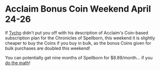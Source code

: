 # Acclaim Bonus Coin Weekend April 24-26

If [Tycho](http://westkarana.com/index.php/2009/04/24/web-log-424-friday-is-free-day-edition/comment-page-1/#comment-13592) didn't put you off with his description of Acclaim's Coin-based subscription plan for the Chronicles of Spellborn, this weekend it is slightly cheaper to buy the Coins if you buy in bulk, as the bonus Coins given for bulk purchases are doubled this weekend!

You can potentially get nine months of Spellborn for $8.89/month... if you [do the math](http://westkarana.com/index.php/2009/03/20/spellborn-on-the-cheap-new-armors-dev-chat/)! 
